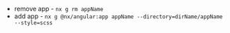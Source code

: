 - remove app - `nx g rm appName`
- add app - `nx g @nx/angular:app appName --directory=dirName/appName --style=scss`
